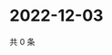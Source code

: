# 2022-12-03

共 0 条

<!-- BEGIN WEIBO -->
<!-- 最后更新时间 Sat Dec 03 2022 17:00:55 GMT+0800 (China Standard Time) -->

<!-- END WEIBO -->
